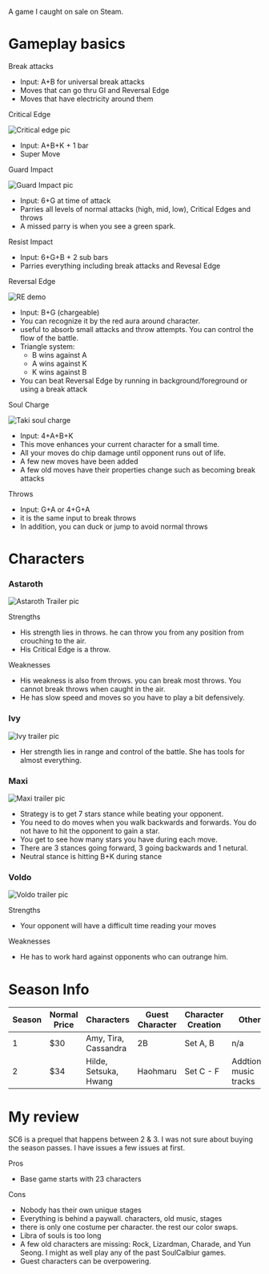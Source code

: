 A game I caught on sale on Steam. 

# Gameplay basics

Break attacks
- Input: A+B for universal break attacks
- Moves that can go thru GI and Reversal Edge
- Moves that have electricity around them

Critical Edge

![Critical edge pic](https://external-content.duckduckgo.com/iu/?u=https%3A%2F%2Ftse1.mm.bing.net%2Fth%3Fid%3DOIP.Ru_cy7_4VisqcgXL7iK55gHaEK%26pid%3DApi&f=1)
- Input: A+B+K + 1 bar
- Super Move

Guard Impact

![Guard Impact pic](https://external-content.duckduckgo.com/iu/?u=https%3A%2F%2Ftse4.mm.bing.net%2Fth%3Fid%3DOIP.y4QGO_yx_6SAS9N23IQi8gHaEK%26pid%3DApi&f=1)
- Input: 6+G at time of attack
- Parries all levels of normal attacks (high, mid, low), Critical Edges and throws
- A missed parry is when you see a green spark.

Resist Impact
- Input: 6+G+B + 2 sub bars
- Parries everything including break attacks and Revesal Edge

Reversal Edge

![RE demo](https://external-content.duckduckgo.com/iu/?u=https%3A%2F%2Ftse3.mm.bing.net%2Fth%3Fid%3DOIP.jr5l5JsOFgE3cb85LYBXHwHaEK%26pid%3DApi&f=1)
- Input: B+G (chargeable)
- You can recognize it by the red aura around character.
- useful to absorb small attacks and throw attempts. You can control the flow of the battle.
- Triangle system: 
  - B wins against A 
  - A wins against K  
  - K wins against B
- You can beat Reversal Edge by running in background/foreground or using a break attack

Soul Charge

![Taki soul charge](https://external-content.duckduckgo.com/iu/?u=https%3A%2F%2Ftse2.mm.bing.net%2Fth%3Fid%3DOIP.VEVwHA4_fBORbJk0kPhuwgHaEK%26pid%3DApi&f=1)
- Input: 4+A+B+K
- This move enhances your current character for a small time.
- All your moves do chip damage until opponent runs out of life.
- A few new moves have been added
- A few old moves have their properties change such as becoming break attacks

Throws
- Input: G+A or 4+G+A
- it is the same input to break throws
- In addition, you can duck or jump to avoid normal throws

# Characters

### Astaroth

![Astaroth Trailer pic](https://external-content.duckduckgo.com/iu/?u=https%3A%2F%2Ftse2.mm.bing.net%2Fth%3Fid%3DOIP.dt-BJhelnY8pOL-f8smHFgHaEK%26pid%3DApi&f=1)

Strengths
- His strength lies in throws. he can throw you from any position from crouching to the air.
- His Critical Edge is a throw.

Weaknesses
- His weakness is also from throws. you can break most throws. You cannot break throws when caught in the air.
- He has slow speed and moves so you have to play a bit defensively.

### Ivy

![Ivy trailer pic](http://www.fightersgeneration.com/nf2/game/soulcalibur6/4/ivy-soulcalibur6-trailer-art.PNG)
- Her strength lies in range and control of the battle. She has tools for almost everything.

### Maxi

![Maxi trailer pic](https://external-content.duckduckgo.com/iu/?u=https%3A%2F%2Ftse4.mm.bing.net%2Fth%3Fid%3DOIP.zUiNEatcZB8AlONU9tUfmwHaEK%26pid%3DApi&f=1)
- Strategy is to get 7 stars stance while beating your opponent.
- You need to do moves when you walk backwards and forwards. You do not have to hit the opponent to gain a star.
- You get to see how many stars you have during each move.
- There are 3 stances going forward, 3 going backwards and 1 netural.
- Neutral stance is hitting B+K during stance

### Voldo

![Voldo trailer pic](https://external-content.duckduckgo.com/iu/?u=https%3A%2F%2Ftse1.mm.bing.net%2Fth%3Fid%3DOIP.zkBYurnKPXsih6t9JBUHHgHaEK%26pid%3DApi&f=1)

Strengths
- Your opponent will have a difficult time reading your moves

Weaknesses
- He has to work hard against opponents who can outrange him.

# Season Info

Season | Normal Price | Characters | Guest Character | Character Creation | Other
--| --| --| --| --| --|
1 | $30 | Amy, Tira, Cassandra | 2B | Set A, B | n/a
2 | $34 | Hilde, Setsuka, Hwang | Haohmaru | Set C - F | Addtional music tracks


# My review
SC6 is a prequel that happens between 2 & 3. I was not sure about buying the season passes. I have issues a few issues at first.

Pros
- Base game starts with 23 characters

Cons
- Nobody has their own unique stages
- Everything is behind a paywall. characters, old music, stages
- there is only one costume per character. the rest our color swaps.
- Libra of souls is too long
- A few old characters are missing: Rock, Lizardman, Charade, and Yun Seong. I might as well play any of the past SoulCalbiur games.
- Guest characters can be overpowering.
